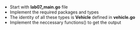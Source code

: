 * Start with __lab07_main.go__ file
* Implement the required packages and types
* The identity of all these types is __Vehicle__ defined in __vehicle.go__
* Implement the neccessary functions() to get the output